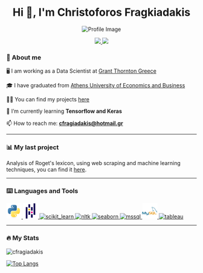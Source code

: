 <h1 align="center">Hi 👋, I'm Christoforos Fragkiadakis</h1>

<p align="center">
  <img src="https://images.squarespace-cdn.com/content/v1/5649097ee4b021b7ebf4ce9d/1630013248675-T2EOX77WP7HJ9A5P8WN8/press-any-key-any-key.gif" alt="Profile Image" width="600">
</p>

<!-- Buttons for Website, Gmail, LinkedIn -->
<p align="center">
  <a href="mailto:cfragiadakis@hotmail.gr">
    <img src="https://img.shields.io/badge/Outlook-blue?style=for-the-badge&logo=microsoft-outlook&logoColor=white">
  </a>
  <a href="https://www.linkedin.com/in/christoforos-fragiadakis/">
    <img src="https://img.shields.io/badge/LinkedIn-blue?style=for-the-badge&logo=linkedin&logoColor=white">
  </a>
</p>

### 👦 About me

🖥️ I am working as a Data Scientist at [Grant Thornton Greece](https://www.grant-thornton.gr/)

🎓 I have graduated from [Athens University of Economics and Business](https://www.aueb.gr/)

👨‍💻 You can find my projects [here](https://github.com/cfragiadakis?tab=repositories)

🌱 I’m currently learning **Tensorflow and Keras**

📫 How to reach me: **cfragiadakis@hotmail.gr**

--- 

### 📊 My last project

Analysis of Roget's lexicon, using web scraping and machine learning techniques, you can find it [here](https://github.com/cfragiadakis/Roget-Thesaurus-Classification).

---



<h3 align="left">⌨️ Languages and Tools</h3>
<p align="left">
  <a href="https://www.python.org" target="_blank" rel="noreferrer">
    <img src="https://raw.githubusercontent.com/devicons/devicon/master/icons/python/python-original.svg" alt="python" width="40" height="40" title="Python"/>
  </a>
  <a href="https://pandas.pydata.org/" target="_blank" rel="noreferrer">
    <img src="https://raw.githubusercontent.com/devicons/devicon/2ae2a900d2f041da66e950e4d48052658d850630/icons/pandas/pandas-original.svg" alt="pandas" width="40" height="40" title="Pandas"/>
  </a>
  <a href="https://scikit-learn.org/" target="_blank" rel="noreferrer">
    <img src="https://upload.wikimedia.org/wikipedia/commons/0/05/Scikit_learn_logo_small.svg" alt="scikit_learn" width="40" height="40" title="Scikit-learn"/>
  </a>
  <a href="https://www.nltk.org/" target="_blank" rel="noreferrer">
    <img src="https://miro.medium.com/v2/resize:fit:1184/0*zKRz1UgqpOZ4bvuA" alt="nltk" width="40" height="40" title="NLTK"/>
  </a>
  <a href="https://seaborn.pydata.org/" target="_blank" rel="noreferrer">
    <img src="https://seaborn.pydata.org/_images/logo-mark-lightbg.svg" alt="seaborn" width="40" height="40" title="Seaborn"/>
  </a>
  <a href="https://www.microsoft.com/en-us/sql-server" target="_blank" rel="noreferrer">
    <img src="https://www.svgrepo.com/show/303229/microsoft-sql-server-logo.svg" alt="mssql" width="40" height="40" title="Microsoft SQL Server"/>
  </a>
  <a href="https://www.mysql.com/" target="_blank" rel="noreferrer">
    <img src="https://raw.githubusercontent.com/devicons/devicon/master/icons/mysql/mysql-original-wordmark.svg" alt="mysql" width="40" height="40" title="MySQL"/>
  </a>
  <a href="https://www.tableau.com/" target="_blank" rel="noreferrer">
    <img src="https://encrypted-tbn0.gstatic.com/images?q=tbn:ANd9GcSH5u043Wyl-BWnUo9FcWSuh2hv62v-Kc98WQ&s" alt="tableau" width="40" height="40" title="Tableau"/>
  </a>
</p>


---

### 🔥 My Stats

<p><img align="center" src="https://github-readme-streak-stats.herokuapp.com/?user=cfragiadakis&" alt="cfragiadakis" /></p>

[![Top Langs](https://github-readme-stats.vercel.app/api/top-langs/?username=cfragiadakis&layout=compact)](https://github.com/anuraghazra/github-readme-stats)



<!--
**cfragiadakis/cfragiadakis** is a ✨ _special_ ✨ repository because its `README.md` (this file) appears on your GitHub profile.

- ⚡ Fun fact: ...

-->
